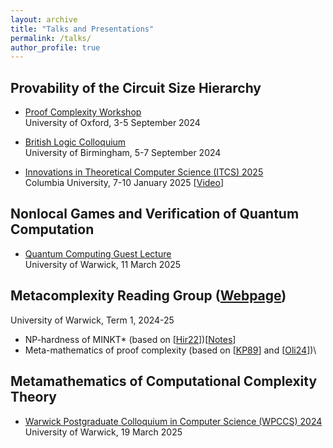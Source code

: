 ```yaml
---
layout: archive
title: "Talks and Presentations"
permalink: /talks/
author_profile: true
---
```


## Provability of the Circuit Size Hierarchy
* [Proof Complexity Workshop](https://sites.google.com/view/proofcomplexity2024/home)\
  University of Oxford, 3-5 September 2024

* [British Logic Colloquium](https://blc24.github.io/)\
  University of Birmingham, 5-7 September 2024

* [Innovations in Theoretical Computer Science (ITCS) 2025](http://itcs-conf.org/itcs25/itcs25-cfp.html)\
  Columbia University, 7-10 January 2025 [[Video](https://www.youtube.com/watch?v=HZRQ8VbZGC0)]
  

## Nonlocal Games and Verification of Quantum Computation
* [Quantum Computing Guest Lecture](https://warwick.ac.uk/fac/sci/dcs/teaching/modules/cs419/#description)\
  University of Warwick, 11 March 2025

## Metacomplexity Reading Group ([Webpage](https://sites.google.com/view/igorcarbonioliveira/reading-group))
University of Warwick, Term 1, 2024-25 
* NP-hardness of MINKT* (based on [[Hir22](https://eccc.weizmann.ac.il/report/2022/119/)])[[Notes](https://drive.google.com/file/d/1AE2y3rOepyRuq8qt3xnhEwX6rwl8Jff-/view)]
* Meta-mathematics of proof complexity (based on [[KP89](https://www.karlin.mff.cuni.cz/~krajicek/scan19.pdf)] and [[Oli24](https://www.dcs.warwick.ac.uk/~igorcarb/documents/papers/Oli24-Survey.pdf)])\

## Metamathematics of Computational Complexity Theory
* [Warwick Postgraduate Colloquium in Computer Science (WPCCS) 2024](https://warwick.ac.uk/fac/sci/dcs/research/wpccs/wpccs24/)
  University of Warwick, 19 March 2025 
